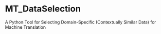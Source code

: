 # MT_DataSelection
A Python Tool for Selecting Domain-Specific (Contextually Similar Data) for Machine Translation
